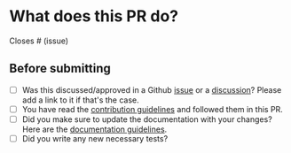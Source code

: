 # What does this PR do?

<!--
Well, hello there! Thank you for proposing modifications to the project.

Make sure to have both a short descriptive title & explain your modifications with the relevant context. Make sure to include reference to Github issues it is related to. For the sake of keeping the library light, if you modified existing dependencies or added new ones, please state it clearly in your description.

-->

<!-- Remove if not applicable -->

Closes # (issue)


## Before submitting
- [ ] Was this discussed/approved in a Github [issue](https://github.com/frgfm/ghapi/issues?q=is%3Aissue) or a [discussion](https://github.com/frgfm/ghapi/discussions)? Please add a link to it if that's the case.
- [ ] You have read the [contribution guidelines](https://github.com/frgfm/ghapi/blob/main/CONTRIBUTING.md#submitting-a-pull-request) and followed them in this PR.
- [ ] Did you make sure to update the documentation with your changes? Here are the
      [documentation guidelines](https://github.com/frgfm/ghapi/tree/main/docs).
- [ ] Did you write any new necessary tests?
